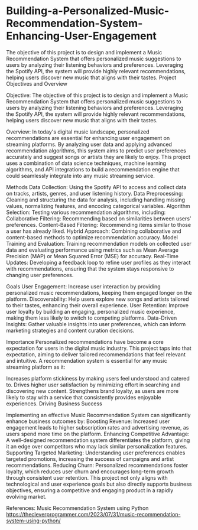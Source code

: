 # Building-a-Personalized-Music-Recommendation-System-Enhancing-User-Engagement
The objective of this project is to design and implement a Music Recommendation System that offers personalized music suggestions to users by analyzing their listening behaviors and preferences. Leveraging the Spotify API, the system will provide highly relevant recommendations, helping users discover new music that aligns with their tastes.
Project Objectives and Overview

Objective: The objective of this project is to design and implement a Music Recommendation System that offers personalized music suggestions to users by analyzing their listening behaviors and preferences. Leveraging the Spotify API, the system will provide highly relevant recommendations, helping users discover new music that aligns with their tastes.

Overview:
In today's digital music landscape, personalized recommendations are essential for enhancing user engagement on streaming platforms. By analyzing user data and applying advanced recommendation algorithms, this system aims to predict user preferences accurately and suggest songs or artists they are likely to enjoy. This project uses a combination of data science techniques, machine learning algorithms, and API integrations to build a recommendation engine that could seamlessly integrate into any music streaming service.

Methods
Data Collection: Using the Spotify API to access and collect data on tracks, artists, genres, and user listening history.
Data Preprocessing: Cleaning and structuring the data for analysis, including handling missing values, normalizing features, and encoding categorical variables.
Algorithm Selection: Testing various recommendation algorithms, including:
Collaborative Filtering: Recommending based on similarities between users’ preferences.
Content-Based Filtering: Recommending items similar to those a user has already liked.
Hybrid Approach: Combining collaborative and content-based methods to optimize recommendation accuracy.
Model Training and Evaluation: Training recommendation models on collected user data and evaluating performance using metrics such as Mean Average Precision (MAP) or Mean Squared Error (MSE) for accuracy.
Real-Time Updates: Developing a feedback loop to refine user profiles as they interact with recommendations, ensuring that the system stays responsive to changing user preferences.

Goals
User Engagement: Increase user interaction by providing personalized music recommendations, keeping them engaged longer on the platform.
Discoverability: Help users explore new songs and artists tailored to their tastes, enhancing their overall experience.
User Retention: Improve user loyalty by building an engaging, personalized music experience, making them less likely to switch to competing platforms.
Data-Driven Insights: Gather valuable insights into user preferences, which can inform marketing strategies and content curation decisions.

Importance
Personalized recommendations have become a core expectation for users in the digital music industry. This project taps into that expectation, aiming to deliver tailored recommendations that feel relevant and intuitive. A recommendation system is essential for any music streaming platform as it:

Increases platform stickiness by making users feel understood and catered to.
Drives higher user satisfaction by minimizing effort in searching and discovering new content.
Strengthens brand loyalty, as users are more likely to stay with a service that consistently provides enjoyable experiences.
Driving Business Success

Implementing an effective Music Recommendation System can significantly enhance business outcomes by:
Boosting Revenue: Increased user engagement leads to higher subscription rates and advertising revenue, as users spend more time on the platform.
Enhancing Competitive Advantage: A well-designed recommendation system differentiates the platform, giving it an edge over competitors who may lack similar personalization features.
Supporting Targeted Marketing: Understanding user preferences enables targeted promotions, increasing the success of campaigns and artist recommendations.
Reducing Churn: Personalized recommendations foster loyalty, which reduces user churn and encourages long-term growth through consistent user retention.
This project not only aligns with technological and user experience goals but also directly supports business objectives, ensuring a competitive and engaging product in a rapidly evolving market.

References:
Music Recommendation System using Python https://thecleverprogrammer.com/2023/07/31/music-recommendation-system-using-python/
